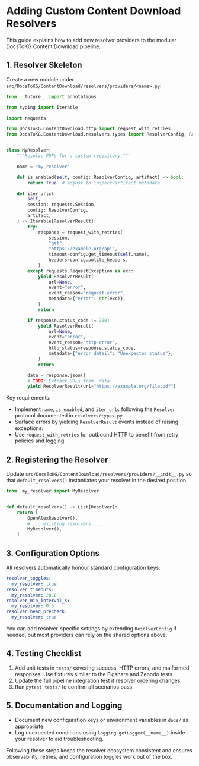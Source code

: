 # Adding Custom Content Download Resolvers

This guide explains how to add new resolver providers to the modular
DocsToKG Content Download pipeline.

## 1. Resolver Skeleton

Create a new module under
`src/DocsToKG/ContentDownload/resolvers/providers/<name>.py`:

```python
from __future__ import annotations

from typing import Iterable

import requests

from DocsToKG.ContentDownload.http import request_with_retries
from DocsToKG.ContentDownload.resolvers.types import ResolverConfig, ResolverResult


class MyResolver:
    """Resolve PDFs for a custom repository."""

    name = "my_resolver"

    def is_enabled(self, config: ResolverConfig, artifact) -> bool:
        return True  # adjust to inspect artifact metadata

    def iter_urls(
        self,
        session: requests.Session,
        config: ResolverConfig,
        artifact,
    ) -> Iterable[ResolverResult]:
        try:
            response = request_with_retries(
                session,
                "get",
                "https://example.org/api",
                timeout=config.get_timeout(self.name),
                headers=config.polite_headers,
            )
        except requests.RequestException as exc:
            yield ResolverResult(
                url=None,
                event="error",
                event_reason="request-error",
                metadata={"error": str(exc)},
            )
            return

        if response.status_code != 200:
            yield ResolverResult(
                url=None,
                event="error",
                event_reason="http-error",
                http_status=response.status_code,
                metadata={"error_detail": "Unexpected status"},
            )
            return

        data = response.json()
        # TODO: Extract URLs from `data`
        yield ResolverResult(url="https://example.org/file.pdf")
```

Key requirements:

- Implement `name`, `is_enabled`, and `iter_urls` following the
  `Resolver` protocol documented in `resolvers/types.py`.
- Surface errors by yielding `ResolverResult` events instead of raising
  exceptions.
- Use `request_with_retries` for outbound HTTP to benefit from retry
  policies and logging.

## 2. Registering the Resolver

Update `src/DocsToKG/ContentDownload/resolvers/providers/__init__.py`
so that `default_resolvers()` instantiates your resolver in the desired
position.

```python
from .my_resolver import MyResolver


def default_resolvers() -> List[Resolver]:
    return [
        OpenAlexResolver(),
        # ... existing resolvers ...
        MyResolver(),
    ]
```

## 3. Configuration Options

All resolvers automatically honour standard configuration keys:

```yaml
resolver_toggles:
  my_resolver: true
resolver_timeouts:
  my_resolver: 20.0
resolver_min_interval_s:
  my_resolver: 0.5
resolver_head_precheck:
  my_resolver: true
```

You can add resolver-specific settings by extending `ResolverConfig` if
needed, but most providers can rely on the shared options above.

## 4. Testing Checklist

1. Add unit tests in `tests/` covering success, HTTP errors, and malformed
   responses. Use fixtures similar to the Figshare and Zenodo tests.
2. Update the full pipeline integration test if resolver ordering changes.
3. Run `pytest tests/` to confirm all scenarios pass.

## 5. Documentation and Logging

- Document new configuration keys or environment variables in
  `docs/` as appropriate.
- Log unexpected conditions using `logging.getLogger(__name__)` inside your
  resolver to aid troubleshooting.

Following these steps keeps the resolver ecosystem consistent and ensures
observability, retries, and configuration toggles work out of the box.
